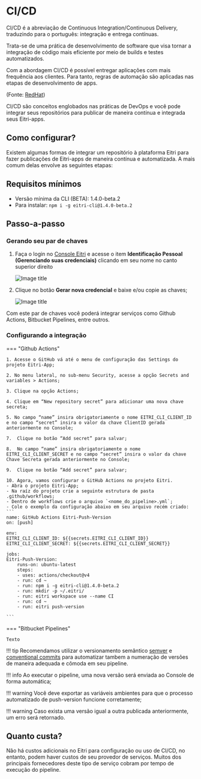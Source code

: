 # CI/CD

CI/CD é a abreviação de Continuous Integration/Continuous Delivery, traduzindo para o português: integração e entrega contínuas.

Trata-se de uma prática de desenvolvimento de software que visa tornar a integração de código mais eficiente por meio de builds e testes automatizados.

Com a abordagem CI/CD é possível entregar aplicações com mais frequência aos clientes. Para tanto, regras de automação são aplicadas nas etapas de desenvolvimento de apps.

(Fonte: [RedHat](https://www.redhat.com/pt-br/topics/devops/what-is-ci-cd))

CI/CD são conceitos englobados nas práticas de DevOps e você pode integrar seus repositórios para publicar de maneira contínua e integrada seus Eitri-apps.


## Como configurar?

Existem algumas formas de integrar um repositório à plataforma Eitri para fazer publicações de Eitri-apps de maneira contínua e automatizada. A mais comum delas envolve as seguintes etapas:

## Requisitos mínimos
- Versão mínima da CLI (BETA): 1.4.0-beta.2
- Para instalar: `npm i -g eitri-cli@1.4.0-beta.2`

## Passo-a-passo

### Gerando seu par de chaves

1. Faça o login no [Console Eitri](https://console.eitri.tech/) e acesse o item **Identificação Pessoal (Gerenciando suas credenciais)** clicando em seu nome no canto superior direito

    ![Image title](https://dummyimage.com/600x400/eee/aaa)

2. Clique no botão **Gerar nova credencial** e baixe e/ou copie as chaves;

    ![Image title](https://dummyimage.com/600x400/eee/aaa)

Com este par de chaves você poderá integrar serviços como Github Actions, Bitbucket Pipelines, entre outros.

### Configurando a integração

=== "Github Actions"

    1. Acesse o GitHub vá até o menu de configuração das Settings do projeto Eitri-App;

    2. No menu lateral, no sub-menu Security, acesse a opção Secrets and variables > Actions;

    3. Clique na opção Actions;

    4. Clique em “New repository secret” para adicionar uma nova chave secreta;

    5. No campo “name” insira obrigatoriamente o nome EITRI_CLI_CLIENT_ID e no campo “secret” insira o valor da chave ClientID gerada anteriormente no Console;

    7.  Clique no botão “Add secret” para salvar;

    8.  No campo “name” insira obrigatoriamente o nome EITRI_CLI_CLIENT_SECRET e no campo “secret” insira o valor da chave Chave Secreta gerada anteriormente no Console;

    9.  Clique no botão “Add secret” para salvar;

    10. Agora, vamos configurar o GitHub Actions no projeto Eitri.
    - Abra o projeto Eitri-App;
    - Na raíz do projeto crie a seguinte estrutura de pasta .github/workflows;
    - Dentro de workflows crie o arquivo `<nome_do_pipeline>.yml`;
    - Cole o exemplo da configuração abaixo em seu arquivo recém criado:
    ```
    name: GitHub Actions Eitri-Push-Version
    on: [push]

    env:
    EITRI_CLI_CLIENT_ID: ${{secrets.EITRI_CLI_CLIENT_ID}}
    EITRI_CLI_CLIENT_SECRET: ${{secrets.EITRI_CLI_CLIENT_SECRET}}

    jobs:
    Eitri-Push-Version:
        runs-on: ubuntu-latest
        steps:
        - uses: actions/checkout@v4
        - run: cd ~
        - run: npm i -g eitri-cli@1.4.0-beta.2
        - run: mkdir -p ~/.eitri/
        - run: eitri workspace use --name CI 
        - run: cd ~
        - run: eitri push-version 
    
    ```


=== "Bitbucket Pipelines"

    Texto


!!! tip
    Recomendamos utilizar o versionamento semântico [semver](https://semver.org/lang/pt-BR/) e [conventional commits](https://www.conventionalcommits.org/pt-br/v1.0.0-beta.4/) para automatizar tambem a numeração de versões de maneira adequada e cômoda em seu pipeline.

!!! info
    Ao executar o pipeline, uma nova versão será enviada ao Console de forma automática;

!!! warning
    Você deve exportar as variáveis ambientes para que o processo automatizado de push-version funcione corretamente;

!!! warning
    Caso exista uma versão igual a outra publicada anteriormente, um erro será retornado.




## Quanto custa?

Não há custos adicionais no Eitri para configuração ou uso de CI/CD, no entanto, podem haver custos de seu provedor de serviços. Muitos dos principais fornecedores deste tipo de serviço cobram por tempo de execução do pipeline.